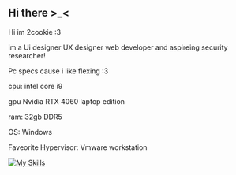 ## Hi there >_<

Hi im 2cookie :3 

im a Ui designer UX designer web developer and aspireing security researcher!

Pc specs cause i like flexing :3 

cpu: intel core i9

gpu Nvidia RTX 4060 laptop edition

ram: 32gb DDR5

OS: Windows

Faveorite Hypervisor: Vmware workstation

[![My Skills](https://skillicons.dev/icons?i=cloudflare,windows,nodejs,figma,php,powershell,unity,robloxstudio,xd,vscode,visualstudio,unrealengine,wordpress&theme=light)](https://skillicons.dev)
